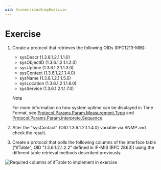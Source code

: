 ```yaml
---
uid: ConnectionsSnmpExercise
---
```


# Exercise

1. Create a protocol that retrieves the following OIDs (RFC1213-MIB):

    - sysDescr (1.3.6.1.2.1.1.1.0)
    - sysObjectID (1.3.6.1.2.1.1.2.0)
    - sysUptime (1.3.6.1.2.1.1.3.0)
    - sysContact (1.3.6.1.2.1.1.4.0)
    - sysName (1.3.6.1.2.1.1.5.0)
    - sysLocation (1.3.6.1.2.1.1.6.0)
    - sysService (1.3.6.1.2.1.1.7.0)

    > [!NOTE]
    > For more information on how system uptime can be displayed in Time Format, see [Protocol.Params.Param.Measurement.Type](xref:Protocol.Params.Param.Measurement.Type) and [Protocol.Params.Param.Interprete.Sequence](xref:Protocol.Params.Param.Interprete.Sequence).

1. Alter the "sysContact" (OID 1.3.6.1.2.1.1.4.0) variable via SNMP and check the result.
1. Create a protocol that polls the following columns of the interface table ("ifTable", OID "1.3.6.1.2.1.2.2" defined in IF-MIB (RFC 2863)) using the different table retrieval methods described previously.

![Required columns of ifTable to implement in exercise](~/develop/images/ifTable_exercise_SNMP_table.png)
